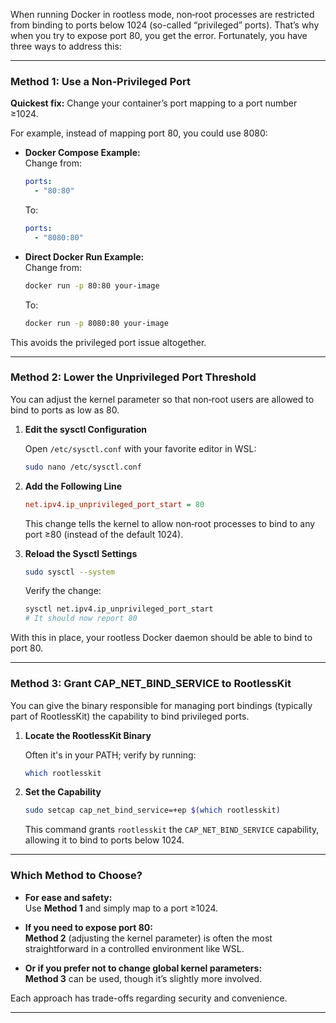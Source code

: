 When running Docker in rootless mode, non‑root processes are restricted from binding to ports below 1024 (so-called “privileged” ports). That’s why when you try to expose port 80, you get the error. Fortunately, you have three ways to address this:

---

### **Method 1: Use a Non‑Privileged Port**

**Quickest fix:** Change your container’s port mapping to a port number ≥1024.

For example, instead of mapping port 80, you could use 8080:

- **Docker Compose Example:**  
  Change from:
  ```yaml
  ports:
    - "80:80"
  ```
  To:
  ```yaml
  ports:
    - "8080:80"
  ```
- **Direct Docker Run Example:**  
  Change from:
  ```bash
  docker run -p 80:80 your-image
  ```
  To:
  ```bash
  docker run -p 8080:80 your-image
  ```

This avoids the privileged port issue altogether.

---

### **Method 2: Lower the Unprivileged Port Threshold**

You can adjust the kernel parameter so that non‑root users are allowed to bind to ports as low as 80.

1. **Edit the sysctl Configuration**

   Open `/etc/sysctl.conf` with your favorite editor in WSL:
   ```bash
   sudo nano /etc/sysctl.conf
   ```

2. **Add the Following Line**
   ```ini
   net.ipv4.ip_unprivileged_port_start = 80
   ```
   This change tells the kernel to allow non‑root processes to bind to any port ≥80 (instead of the default 1024).

3. **Reload the Sysctl Settings**
   ```bash
   sudo sysctl --system
   ```
   Verify the change:
   ```bash
   sysctl net.ipv4.ip_unprivileged_port_start
   # It should now report 80
   ```

With this in place, your rootless Docker daemon should be able to bind to port 80.

---

### **Method 3: Grant CAP_NET_BIND_SERVICE to RootlessKit**

You can give the binary responsible for managing port bindings (typically part of RootlessKit) the capability to bind privileged ports.

1. **Locate the RootlessKit Binary**

   Often it's in your PATH; verify by running:
   ```bash
   which rootlesskit
   ```

2. **Set the Capability**
   ```bash
   sudo setcap cap_net_bind_service=+ep $(which rootlesskit)
   ```
   This command grants `rootlesskit` the `CAP_NET_BIND_SERVICE` capability, allowing it to bind to ports below 1024.

---

### **Which Method to Choose?**

- **For ease and safety:**  
  Use **Method 1** and simply map to a port ≥1024.

- **If you need to expose port 80:**  
  **Method 2** (adjusting the kernel parameter) is often the most straightforward in a controlled environment like WSL.

- **Or if you prefer not to change global kernel parameters:**  
  **Method 3** can be used, though it’s slightly more involved.

Each approach has trade-offs regarding security and convenience.

---
